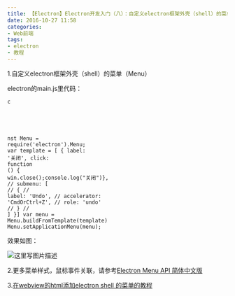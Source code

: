 ```yaml
---
title: 【Electron】Electron开发入门（八）：自定义electron框架外壳（shell）的菜单（Menu）
date: 2016-10-27 11:58
categories:
- Web前端
tags:
- electron
- 教程
---
```

<div class="markdown_views">


1.自定义electron框架外壳（shell）的菜单（Menu）

electron的main.js里代码：

<code class=" hljs javascript"><span class="hljs-keyword">c
<!--more-->
nst</span> Menu = <span class="hljs-built_in">require</span>(<span class="hljs-string">'electron'</span>).Menu;
<span class="hljs-keyword">var</span> template = [
  {
    label: <span class="hljs-string">'关闭'</span>,
    click: <span class="hljs-function"><span class="hljs-keyword">function</span> <span class="hljs-params">()</span> {</span> win.close();console.log(<span class="hljs-string">"关闭"</span>)},
    <span class="hljs-comment">// submenu: [</span>
    <span class="hljs-comment">//   {</span>
    <span class="hljs-comment">//     label: 'Undo',</span>
    <span class="hljs-comment">//     accelerator: 'CmdOrCtrl+Z',</span>
    <span class="hljs-comment">//     role: 'undo'</span>
    <span class="hljs-comment">//   }</span>
    <span class="hljs-comment">// ]</span>
  }]
<span class="hljs-keyword">var</span> menu = Menu.buildFromTemplate(template)
Menu.setApplicationMenu(menu);</code>

效果如图：   

![这里写图片描述](http://img.blog.csdn.net/20161027115145809)

2.更多菜单样式，鼠标事件关联，请参考[Electron Menu API 简体中文版](https://github.com/electron/electron/blob/master/docs-translations/zh-CN/api/menu.md)

3.[在webview的html添加electron shell 的菜单的教程](http://blog.csdn.net/ch15196637370/article/details/51147980)

</div>